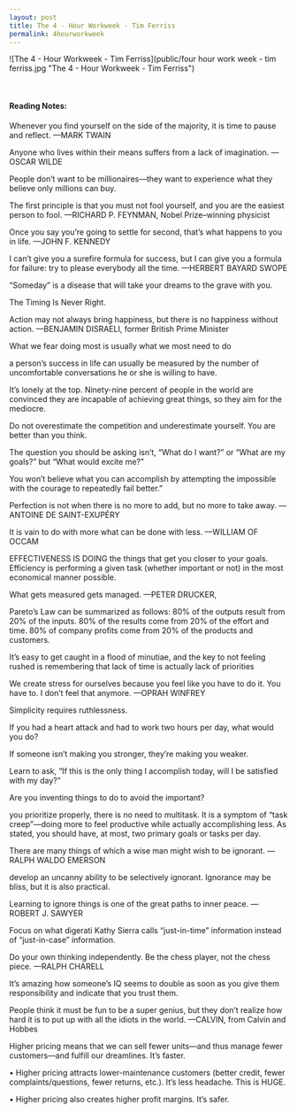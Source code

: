 ```yaml
---
layout: post
title: The 4 - Hour Workweek - Tim Ferriss
permalink: 4hourworkweek
---
```


![The 4 - Hour Workweek - Tim Ferriss](public/four hour work week - tim ferriss.jpg "The 4 - Hour Workweek - Tim Ferriss")
 

<br>

#### Reading Notes:

Whenever you find yourself on the side of the majority, it is time to pause and reflect.
—MARK TWAIN

Anyone who lives within their means suffers from a lack of imagination.
—OSCAR WILDE

People don’t want to be millionaires—they want to experience what they believe only millions can buy.

The first principle is that you must not fool yourself, and you are the easiest person to fool.
—RICHARD P. FEYNMAN, Nobel Prize–winning physicist

Once you say you’re going to settle for second, that’s what happens to you in life.
—JOHN F. KENNEDY


I can’t give you a surefire formula for success, but I can give you a formula for failure: try to please everybody all the time.
—HERBERT BAYARD SWOPE

“Someday” is a disease that will take your dreams to the grave with you.

The Timing Is Never Right.

Action may not always bring happiness, but there is no happiness without action.
—BENJAMIN DISRAELI, former British Prime Minister

What we fear doing most is usually what we most need to do

a person’s success in life can usually be measured by the number of uncomfortable conversations he or she is willing to have.

It’s lonely at the top. Ninety-nine percent of people in the world are convinced they are incapable of achieving great things, so they aim for the mediocre.

Do not overestimate the competition and underestimate yourself. You are better than you think.

The question you should be asking isn’t, “What do I want?” or “What are my goals?” but “What would excite me?”

You won’t believe what you can accomplish by attempting the impossible with the courage to repeatedly fail better.”

Perfection is not when there is no more to add, but no more to take away.
—ANTOINE DE SAINT-EXUPÉRY

It is vain to do with more what can be done with less.
—WILLIAM OF OCCAM

EFFECTIVENESS IS DOING the things that get you closer to your goals. Efficiency is performing a given task (whether important or not) in the most economical manner possible.

What gets measured gets managed.
—PETER DRUCKER,

Pareto’s Law can be summarized as follows: 80% of the outputs result from 20% of the inputs.
80% of the results come from 20% of the effort and time.
80% of company profits come from 20% of the products and customers.

It’s easy to get caught in a flood of minutiae, and the key to not feeling rushed is remembering that lack of time is actually lack of priorities

We create stress for ourselves because you feel like you have to do it. You have to. I don’t feel that anymore.
—OPRAH WINFREY

Simplicity requires ruthlessness.

If you had a heart attack and had to work two hours per day, what would you do?

If someone isn’t making you stronger, they’re making you weaker.

Learn to ask, “If this is the only thing I accomplish today, will I be satisfied with my day?”

Are you inventing things to do to avoid the important?

you prioritize properly, there is no need to multitask. It is a symptom of “task creep”—doing more to feel productive while actually accomplishing less. As stated, you should have, at most, two primary goals or tasks per day.

There are many things of which a wise man might wish to be ignorant.
—RALPH WALDO EMERSON

develop an uncanny ability to be selectively ignorant. Ignorance may be bliss, but it is also practical.

Learning to ignore things is one of the great paths to inner peace.
—ROBERT J. SAWYER

Focus on what digerati Kathy Sierra calls “just-in-time” information instead of “just-in-case” information.

Do your own thinking independently. Be the chess player, not the chess piece.
—RALPH CHARELL

It’s amazing how someone’s IQ seems to double as soon as you give them responsibility and indicate that you trust them.

People think it must be fun to be a super genius, but they don’t realize how hard it is to put up with all the idiots in the world.
—CALVIN, from Calvin and Hobbes

Higher pricing means that we can sell fewer units—and thus manage fewer customers—and fulfill our dreamlines. It’s faster.

• Higher pricing attracts lower-maintenance customers (better credit, fewer complaints/questions, fewer returns, etc.). It’s less headache. This is HUGE.


• Higher pricing also creates higher profit margins. It’s safer.
